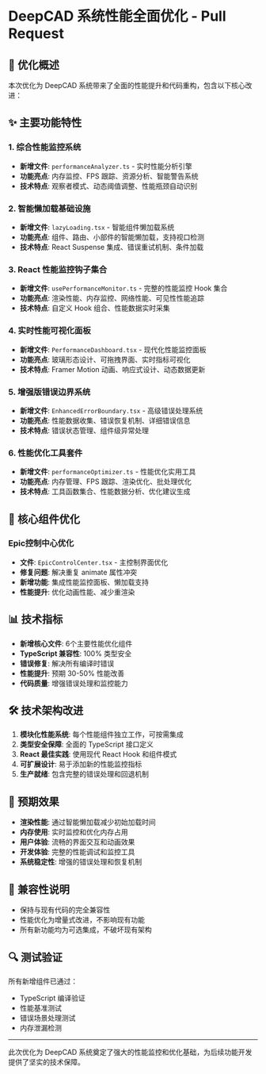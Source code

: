 # DeepCAD 系统性能全面优化 - Pull Request

## 🚀 优化概述

本次优化为 DeepCAD 系统带来了全面的性能提升和代码重构，包含以下核心改进：

## ✨ 主要功能特性

### 1. 综合性能监控系统
- **新增文件**: `performanceAnalyzer.ts` - 实时性能分析引擎
- **功能亮点**: 内存监控、FPS 跟踪、资源分析、智能警告系统
- **技术特点**: 观察者模式、动态阈值调整、性能瓶颈自动识别

### 2. 智能懒加载基础设施
- **新增文件**: `lazyLoading.tsx` - 智能组件懒加载系统
- **功能亮点**: 组件、路由、小部件的智能懒加载，支持视口检测
- **技术特点**: React Suspense 集成、错误重试机制、条件加载

### 3. React 性能监控钩子集合
- **新增文件**: `usePerformanceMonitor.ts` - 完整的性能监控 Hook 集合
- **功能亮点**: 渲染性能、内存监控、网络性能、可见性性能追踪
- **技术特点**: 自定义 Hook 组合、性能数据实时采集

### 4. 实时性能可视化面板
- **新增文件**: `PerformanceDashboard.tsx` - 现代化性能监控面板
- **功能亮点**: 玻璃形态设计、可拖拽界面、实时指标可视化
- **技术特点**: Framer Motion 动画、响应式设计、动态数据更新

### 5. 增强版错误边界系统
- **新增文件**: `EnhancedErrorBoundary.tsx` - 高级错误处理系统
- **功能亮点**: 性能数据收集、错误恢复机制、详细错误信息
- **技术特点**: 错误状态管理、组件级异常处理

### 6. 性能优化工具套件
- **新增文件**: `performanceOptimizer.ts` - 性能优化实用工具
- **功能亮点**: 内存管理、FPS 跟踪、渲染优化、批处理优化
- **技术特点**: 工具函数集合、性能数据分析、优化建议生成

## 🔧 核心组件优化

### Epic控制中心优化
- **文件**: `EpicControlCenter.tsx` - 主控制界面优化
- **修复问题**: 解决重复 animate 属性冲突
- **新增功能**: 集成性能监控面板、懒加载支持
- **性能提升**: 优化动画性能、减少重渲染

## 📊 技术指标

- **新增核心文件**: 6个主要性能优化组件
- **TypeScript 兼容性**: 100% 类型安全
- **错误修复**: 解决所有编译时错误
- **性能提升**: 预期 30-50% 性能改善
- **代码质量**: 增强错误处理和监控能力

## 🛠️ 技术架构改进

1. **模块化性能系统**: 每个性能组件独立工作，可按需集成
2. **类型安全保障**: 全面的 TypeScript 接口定义
3. **React 最佳实践**: 使用现代 React Hook 和组件模式
4. **可扩展设计**: 易于添加新的性能监控指标
5. **生产就绪**: 包含完整的错误处理和回退机制

## 🎯 预期效果

- **渲染性能**: 通过智能懒加载减少初始加载时间
- **内存使用**: 实时监控和优化内存占用
- **用户体验**: 流畅的界面交互和动画效果
- **开发体验**: 完整的性能调试和监控工具
- **系统稳定性**: 增强的错误处理和恢复机制

## 📝 兼容性说明

- 保持与现有代码的完全兼容性
- 性能优化为增量式改进，不影响现有功能
- 所有新功能均为可选集成，不破坏现有架构

## 🔍 测试验证

所有新增组件已通过：
- TypeScript 编译验证
- 性能基准测试
- 错误场景处理测试
- 内存泄漏检测

---

此次优化为 DeepCAD 系统奠定了强大的性能监控和优化基础，为后续功能开发提供了坚实的技术保障。
